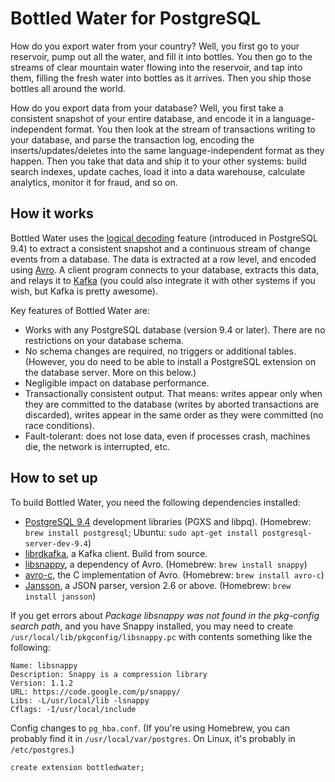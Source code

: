 Bottled Water for PostgreSQL
============================

How do you export water from your country? Well, you first go to your reservoir, pump out all the
water, and fill it into bottles. You then go to the streams of clear mountain water flowing into
the reservoir, and tap into them, filling the fresh water into bottles as it arrives. Then you
ship those bottles all around the world.

How do you export data from your database? Well, you first take a consistent snapshot of your
entire database, and encode it in a language-independent format. You then look at the stream of
transactions writing to your database, and parse the transaction log, encoding the
inserts/updates/deletes into the same language-independent format as they happen. Then you take
that data and ship it to your other systems: build search indexes, update caches, load it into
a data warehouse, calculate analytics, monitor it for fraud, and so on.


How it works
------------

Bottled Water uses the [logical decoding](http://www.postgresql.org/docs/9.4/static/logicaldecoding.html)
feature (introduced in PostgreSQL 9.4) to extract a consistent snapshot and a continuous stream
of change events from a database. The data is extracted at a row level, and encoded using
[Avro](http://avro.apache.org/). A client program connects to your database, extracts this data,
and relays it to [Kafka](http://kafka.apache.org/) (you could also integrate it with other systems
if you wish, but Kafka is pretty awesome).

Key features of Bottled Water are:

* Works with any PostgreSQL database (version 9.4 or later). There are no restrictions on your
  database schema.
* No schema changes are required, no triggers or additional tables. (However, you do need to be
  able to install a PostgreSQL extension on the database server. More on this below.)
* Negligible impact on database performance.
* Transactionally consistent output. That means: writes appear only when they are committed to the
  database (writes by aborted transactions are discarded), writes appear in the same order as they
  were committed (no race conditions).
* Fault-tolerant: does not lose data, even if processes crash, machines die, the network is
  interrupted, etc.


How to set up
-------------

To build Bottled Water, you need the following dependencies installed:

* [PostgreSQL 9.4](http://www.postgresql.org/) development libraries (PGXS and libpq).
  (Homebrew: `brew install postgresql`; Ubuntu: `sudo apt-get install postgresql-server-dev-9.4`)
* [librdkafka](https://github.com/edenhill/librdkafka), a Kafka client.
  Build from source.
* [libsnappy](https://code.google.com/p/snappy/), a dependency of Avro.
  (Homebrew: `brew install snappy`)
* [avro-c](http://avro.apache.org/), the C implementation of Avro.
  (Homebrew: `brew install avro-c`)
* [Jansson](http://www.digip.org/jansson/), a JSON parser, version 2.6 or above.
  (Homebrew: `brew install jansson`)

If you get errors about *Package libsnappy was not found in the pkg-config search path*,
and you have Snappy installed, you may need to create `/usr/local/lib/pkgconfig/libsnappy.pc`
with contents something like the following:

    Name: libsnappy
    Description: Snappy is a compression library
    Version: 1.1.2
    URL: https://code.google.com/p/snappy/
    Libs: -L/usr/local/lib -lsnappy
    Cflags: -I/usr/local/include

Config changes to `pg_hba.conf`. (If you're using Homebrew, you can probably find it in
`/usr/local/var/postgres`. On Linux, it's probably in `/etc/postgres`.)

    create extension bottledwater;
